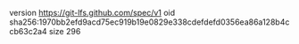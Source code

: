 version https://git-lfs.github.com/spec/v1
oid sha256:1970bb2efd9acd75ec919b19e0829e338cdefdefd0356ea86a128b4ccb63c2a4
size 296
